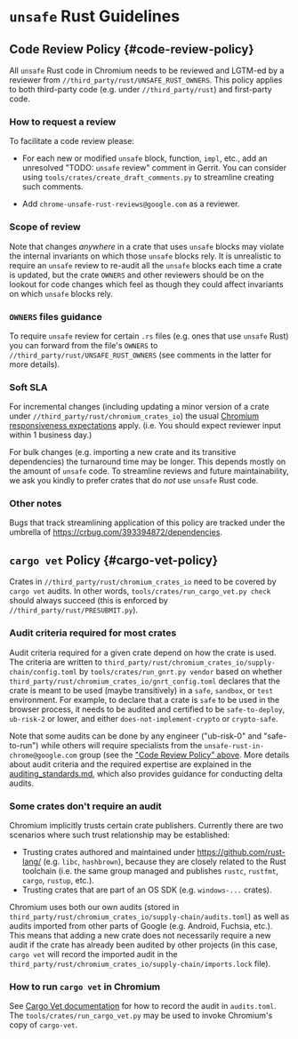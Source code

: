 # `unsafe` Rust Guidelines

## Code Review Policy {#code-review-policy}

All `unsafe` Rust code in Chromium needs to be reviewed and LGTM-ed by a
reviewer from `//third_party/rust/UNSAFE_RUST_OWNERS`.
This policy applies to both third-party code
(e.g. under `//third_party/rust`) and first-party code.

### How to request a review

To facilitate a code review please:

* For each new or modified `unsafe` block, function, `impl`, etc.,
  add an unresolved "TODO: `unsafe` review" comment in Gerrit.
  You can consider using `tools/crates/create_draft_comments.py` to streamline
  creating such comments.

* Add `chrome-unsafe-rust-reviews@google.com` as a reviewer.

### Scope of review

Note that changes _anywhere_ in a crate that uses `unsafe` blocks may violate
the internal invariants on which those `unsafe` blocks rely. It is unrealistic
to require an `unsafe` review to re-audit all the
`unsafe` blocks each time a crate is updated, but the crate `OWNERS` and other
reviewers should be on the lookout for code changes which feel as though they
could affect invariants on which `unsafe` blocks rely.

### `OWNERS` files guidance

To require `unsafe` review for certain `.rs` files
(e.g. ones that use `unsafe` Rust)
you can forward from the file's `OWNERS` to
`//third_party/rust/UNSAFE_RUST_OWNERS`
(see comments in the latter for more details).

### Soft SLA

For incremental changes (including updating a minor version of a crate under
`//third_party/rust/chromium_crates_io`) the usual [Chromium responsiveness
expectations](cl_respect.md#expect-responsiveness) apply. (i.e. You should expect
reviewer input within 1 business day.)

For bulk changes (e.g. importing a new crate and its transitive dependencies)
the turnaround time may be longer.  This depends mostly on the amount of
`unsafe` code.  To streamline reviews and future maintainability, we ask you
kindly to prefer crates that do *not* use `unsafe` Rust code.

### Other notes

Bugs that track streamlining application of this policy are tracked under
the umbrella of https://crbug.com/393394872/dependencies.

## `cargo vet` Policy {#cargo-vet-policy}

Crates in `//third_party/rust/chromium_crates_io` need to be covered by `cargo
vet` audits.  In other words, `tools/crates/run_cargo_vet.py check` should
always succeed (this is enforced by `//third_party/rust/PRESUBMIT.py`).

### Audit criteria required for most crates

Audit criteria required for a given crate depend on how the crate is used.  The
criteria are written to
`third_party/rust/chromium_crates_io/supply-chain/config.toml` by
`tools/crates/run_gnrt.py vendor` based on whether
`third_party/rust/chromium_crates_io/gnrt_config.toml` declares that the crate
is meant to be used (maybe transitively) in a `safe`, `sandbox`, or `test`
environment.  For example, to declare that a crate is `safe` to be used in the
browser process, it needs to be audited and certified to be `safe-to-deploy`,
`ub-risk-2` or lower, and either `does-not-implement-crypto` or `crypto-safe`.

Note that some audits can be done by any engineer ("ub-risk-0" and
"safe-to-run") while others will require specialists from the
`unsafe-rust-in-chrome@google.com` group (see the ["Code Review Policy"
above](#code-review-policy).  More details about audit criteria and the required
expertise are explained in the
[auditing_standards.md](https://github.com/google/rust-crate-audits/blob/main/auditing_standards.md),
which also provides guidance for conducting delta audits.

### Some crates don't require an audit

Chromium implicitly trusts certain crate publishers.  Currently
there are two scenarios where such trust relationship may be established:

* Trusting crates authored and maintained under https://github.com/rust-lang/
  (e.g. `libc`, `hashbrown`), because they are closely related to the Rust
  toolchain (i.e. the same group managed and publishes `rustc`,
  `rustfmt`, `cargo`, `rustup`, etc.).
* Trusting crates that are part of an OS SDK (e.g. `windows-...` crates).

Chromium uses both our own audits
(stored in `third_party/rust/chromium_crates_io/supply-chain/audits.toml`)
as well as audits imported from other parts of Google
(e.g. Android, Fuchsia, etc.).  This means that adding a new crate does not
necessarily require a new audit if the crate has already been audited by
other projects (in this case, `cargo vet` will record the imported audit
in the `third_party/rust/chromium_crates_io/supply-chain/imports.lock` file).

### How to run `cargo vet` in Chromium

See
[Cargo Vet documentation](https://mozilla.github.io/cargo-vet/recording-audits.html)
for how to record the audit in `audits.toml`.
The `tools/crates/run_cargo_vet.py` may be used to invoke Chromium's copy of
`cargo-vet`.

